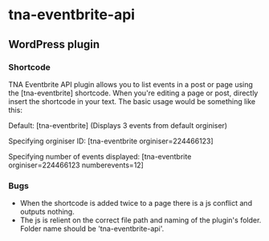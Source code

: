 # tna-eventbrite-api

## WordPress plugin

### Shortcode

TNA Eventbrite API plugin allows you to list events in a post or page using the [tna-eventbrite] shortcode. When you're editing a page or post, directly insert the shortcode in your text. The basic usage would be something like this:

Default: [tna-eventbrite] (Displays 3 events from default orginiser)

Specifying orginiser ID: [tna-eventbrite orginiser=224466123]

Specifying number of events displayed: [tna-eventbrite orginiser=224466123 numberevents=12]

### Bugs

* When the shortcode is added twice to a page there is a js conflict and outputs nothing.
* The js is relient on the correct file path and naming of the plugin's folder. Folder name should be 'tna-eventbrite-api'.
